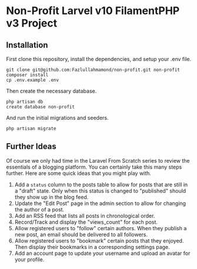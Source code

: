 # Non-Profit Larvel v10 FilamentPHP v3 Project

## Installation

First clone this repository, install the dependencies, and setup your .env file.

```
git clone git@github.com:Fazlullahmamond/non-profit.git non-profit
composer install
cp .env.example .env
```

Then create the necessary database.

```
php artisan db
create database non-profit
```

And run the initial migrations and seeders.

```
php artisan migrate
```

## Further Ideas

Of course we only had time in the Laravel From Scratch series to review the essentials of a blogging platform. You can certainly take this many 
steps further. Here are some quick ideas that you might play with.

1. Add a `status` column to the posts table to allow for posts that are still in a "draft" state. Only when this status is changed to "published" should they show up in the blog feed. 
2. Update the "Edit Post" page in the admin section to allow for changing the author of a post.
3. Add an RSS feed that lists all posts in chronological order.
4. Record/Track and display the "views_count" for each post.
5. Allow registered users to "follow" certain authors. When they publish a new post, an email should be delivered to all followers.
6. Allow registered users to "bookmark" certain posts that they enjoyed. Then display their bookmarks in a corresponding settings page.
7. Add an account page to update your username and upload an avatar for your profile.
